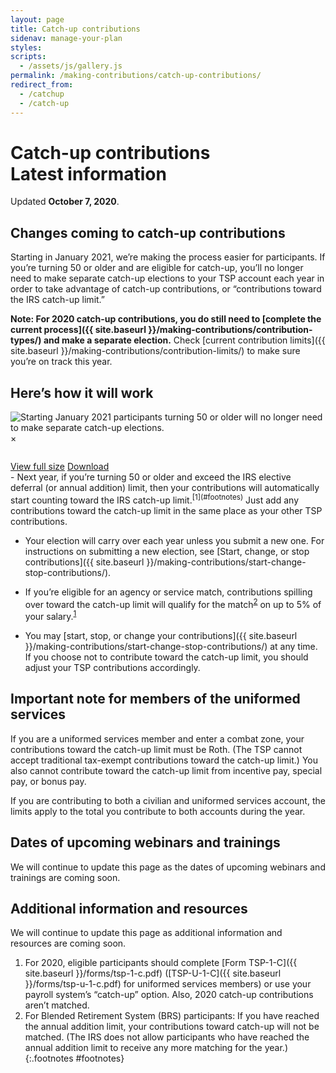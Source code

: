 ```yaml
---
layout: page
title: Catch-up contributions
sidenav: manage-your-plan
styles:
scripts:
  - /assets/js/gallery.js
permalink: /making-contributions/catch-up-contributions/
redirect_from:
  - /catchup
  - /catch-up
---
```


<h1><div class="nav-header">Catch-up contributions</div>Latest information</h1>

Updated **October 7, 2020**.

## Changes coming to catch-up contributions

Starting in January 2021, we’re making the process easier for participants. If you’re turning 50 or older and are eligible for catch-up, you’ll no longer need to make separate catch-up elections to your TSP account each year in order to take advantage of <span data-term="Catch-up contributions" class="js-glossary-toggle term term-end">catch-up contributions</span>, or &#8220;contributions toward the IRS catch-up limit.&#8221;

**Note: For 2020 catch-up contributions, you do still need to [complete the current process]({{ site.baseurl }}/making-contributions/contribution-types/) and make a separate election.** Check [current contribution limits]({{ site.baseurl }}/making-contributions/contribution-limits/) to make sure you’re on track this year.

## Here’s how it will work

<section class="bootstrap-image-modal">
  <img id="myImg" class="thumbnail" src="{{ site.baseurl }}/assets/img/infographic-catchup-jug.png" alt="Starting January 2021 participants turning 50 or older will no longer need to make separate catch-up elections.">

  <!-- The Modal -->
  <div id="myModal" class="modal">
    <span class="close">&times;</span>
    <figure class="modal-content"><img id="img01"></figure>
    <figcaption>
      <p id="caption-text"></p>
    </figcaption>
    <div class="modal-view-buttons">
      <a class="usa-button-secondary expand" type="button" href="{{ site.baseurl }}/publications/infographic-catchup-jug.pdf" target="_blank">View full size</a>
      <a class="usa-button-secondary download" type="button" href="{{ site.baseurl }}/publications/infographic-catchup-jug.pdf" download>Download</a>
    </div>
  </div>
</section>
- Next year, if you’re turning 50 or older and exceed the IRS elective deferral (or annual addition) limit, then your contributions will automatically start counting toward the IRS catch-up limit.<sup>[1](#footnotes)</sup> Just add any contributions toward the catch-up limit in the same place as your other TSP contributions.

- Your election will carry over each year unless you submit a new one. For instructions on submitting a new election, see [Start, change, or stop contributions]({{ site.baseurl }}/making-contributions/start-change-stop-contributions/).

- If you’re eligible for an agency or service match, contributions spilling over toward the catch-up limit will qualify for the match<sup>[2](#footnotes)</sup> on up to 5% of your salary.<sup>[1](#footnotes)</sup>

- You may [start, stop, or change your contributions]({{ site.baseurl }}/making-contributions/start-change-stop-contributions/) at any time. If you choose not to contribute toward the catch-up limit, you should adjust your TSP contributions accordingly.

## Important note for members of the uniformed services

If you are a uniformed services member and enter a combat zone, your contributions toward the catch-up limit must be Roth. (The TSP cannot accept traditional tax-exempt contributions toward the catch-up limit.) You also cannot contribute toward the catch-up limit from incentive pay, special pay, or bonus pay.

If you are contributing to both a civilian and uniformed services account, the limits apply to the total you contribute to both accounts during the year.

## Dates of upcoming webinars and trainings

We will continue to update this page as the dates of upcoming webinars and trainings are coming soon.

## Additional information and resources

We will continue to update this page as additional information and resources are coming soon.

1. For 2020, eligible participants should complete [Form TSP-1-C]({{ site.baseurl }}/forms/tsp-1-c.pdf) (<span class="nobr">[TSP-U-1-C]({{ site.baseurl }}/forms/tsp-u-1-c.pdf)</span> for uniformed services members) or use your payroll system’s &#8220;catch-up&#8221; option. Also, 2020 catch-up contributions aren’t matched.
2. For Blended Retirement System (BRS) participants: If you have reached the annual addition limit, your contributions toward catch-up will not be matched. (The IRS does not allow participants who have reached the annual addition limit to receive any more matching for the year.)
{:.footnotes #footnotes}
